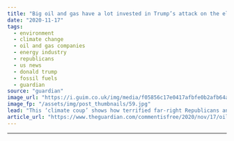 ```yaml
---
title: "Big oil and gas have a lot invested in Trump’s attack on the election system | Jonathan Watts"
date: "2020-11-17"
tags: 
  - environment
  - climate change
  - oil and gas companies
  - energy industry
  - republicans
  - us news
  - donald trump
  - fossil fuels
  - guardian
source: "guardian"
image_url: "https://i.guim.co.uk/img/media/f05856c17e0417afbfe0b2afb64a5ef706778c17/0_566_4110_2464/master/4110.jpg?width=460&quality=85&auto=format&fit=max&s=b014b271a24470d1026233625f94df6d"
image_fp: "/assets/img/post_thumbnails/59.jpg"
lead: "This ‘climate coup’ shows how terrified far-right Republicans and their fossil-fuel donors are of losing power in the long termCalmer heads may yet talk Donald Trump down from caps-locked denial to lower-case concession, but the longer the defeated p..."
article_url: "https://www.theguardian.com/commentisfree/2020/nov/17/oil-gas-trump-election-climate-coup-republicans-fossil-fuel"
---
```


---
